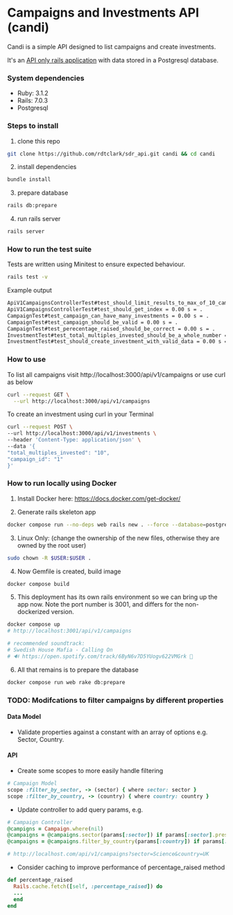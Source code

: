 # Campaigns and Investments API (candi)

Candi is a simple API designed to list campaigns and create investments.

It's an [API only rails application](https://guides.rubyonrails.org/api_app.html) with data stored in a Postgresql database.

### System dependencies

* Ruby: 3.1.2
* Rails: 7.0.3 
* Postgresql

### Steps to install

1. clone this repo 
```bash
git clone https://github.com/rdtclark/sdr_api.git candi && cd candi
```
2. install dependencies
```bash
bundle install
```
3. prepare database
```bash
rails db:prepare
```
4. run rails server
```bash
rails server
```
### How to run the test suite
Tests are written using Minitest to ensure expected behaviour.
```bash
rails test -v
```
Example output
```bash
ApiV1CampaignsControllerTest#test_should_limit_results_to_max_of_10_campaigns_per_request = 0.22 s = .
ApiV1CampaignsControllerTest#test_should_get_index = 0.00 s = .
CampaignTest#test_campaign_can_have_many_investments = 0.00 s = .
CampaignTest#test_campaign_should_be_valid = 0.00 s = .
CampaignTest#test_perecentage_raised_should_be_correct = 0.00 s = .
InvestmentTest#test_total_multiples_invested_should_be_a_whole_number = 0.00 s = .
InvestmentTest#test_should_create_investment_with_valid_data = 0.00 s = .
```

### How to use
To list all campaigns visit http://localhost:3000/api/v1/campaigns or use curl as below
```bash
curl --request GET \
  --url http://localhost:3000/api/v1/campaigns
```
To create an investment using curl in your Terminal
```bash
curl --request POST \
--url http://localhost:3000/api/v1/investments \
--header 'Content-Type: application/json' \
--data '{
"total_multiples_invested": "10",
"campaign_id": "1"
}'
```

### How to run locally using Docker

1. Install Docker here: https://docs.docker.com/get-docker/

2. Generate rails skeleton app
  ```bash
  docker compose run --no-deps web rails new . --force --database=postgresql
  ```
3. Linux Only: (change the ownership of the new files, otherwise they are owned by the root user)
  ```bash
  sudo chown -R $USER:$USER .
  ```
4. Now Gemfile is created, build image
  ```bash
  docker compose build
  ```
5. This deployment has its own rails environment so we can bring up the app now. Note the port number is 3001, and differs for the non-dockerized version.
  ```bash
  docker compose up
  # http://localhost:3001/api/v1/campaigns

  # recommended soundtrack: 
  # Swedish House Mafia - Calling On 
  # 🔊 https://open.spotify.com/track/6ByN6v7D5YUogv622VMGrk 🥁
  ```
6. All that remains is to prepare the database
  ```bash
  docker compose run web rake db:prepare
  ```

### TODO: Modifcations to filter campaigns by different properties 

#### Data Model
* Validate properties against a constant with an array of options e.g. Sector, Country.

#### API
* Create some scopes to more easily handle filtering
```ruby
# Campaign Model
scope :filter_by_sector, -> (sector) { where sector: sector }
scope :filter_by_country, -> (country) { where country: country }
```
* Update controller to add query params, e.g.
```ruby
# Campaign Controller
@campigns = Campaign.where(nil)
@campaigns = @campaigns.sector(params[:sector]) if params[:sector].present?
@campaigns = @campaigns.filter_by_country(params[:country]) if params[:country].present?

# http://localhost.com/api/v1/campaigns?sector=Science&country=UK
```
* Consider caching to improve performance of percentage_raised method 
```ruby
def percentage_raised
  Rails.cache.fetch([self, :percentage_raised]) do
  ...
  end
end
```
